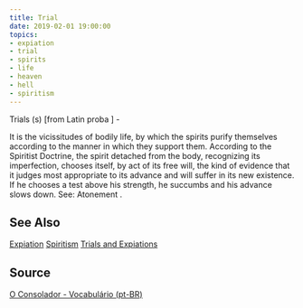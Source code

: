 ```yaml
---
title: Trial
date: 2019-02-01 19:00:00
topics:
- expiation
- trial
- spirits
- life
- heaven
- hell
- spiritism
---
```


Trials (s) [from Latin proba ] - 

It is the vicissitudes of bodily life, by which the spirits purify themselves
according to the manner in which they support them. According to the Spiritist
Doctrine, the spirit detached from the body, recognizing its imperfection,
chooses itself, by act of its free will, the kind of evidence that it judges
most appropriate to its advance and will suffer in its new existence. If he
chooses a test above his strength, he succumbs and his advance slows down. See:
Atonement .

## See Also
[Expiation](../expiation)
[Spiritism](/spiritism) 
[Trials and Expiations](../trial-and-expiation)  


## Source
[O Consolador - Vocabulário (pt-BR)](http://www.oconsolador.com.br/linkfixo/vocabulario/principal.html)
